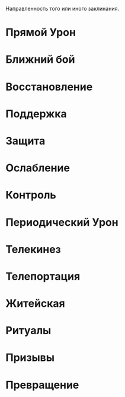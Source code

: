 Направленность того или иного заклинания.

# Прямой Урон

# Ближний бой

# Восстановление

# Поддержка

# Защита

# Ослабление

# Контроль

# Периодический Урон

# Телекинез

# Телепортация

# Житейская

# Ритуалы

# Призывы

# Превращение